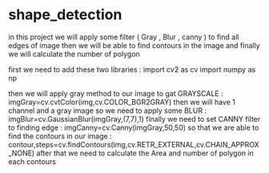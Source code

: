 # shape_detection
in this project we will apply some filter ( Gray , Blur , canny ) to find all edges of image then we will be able to find contours in the image and finally we will calculate the number of polygon

first we need to add these two libraries :
                                            import cv2 as cv
                                            import numpy as np
                                            
                                            

then we will apply gray method to our image to gat GRAYSCALE : imgGray=cv.cvtColor(img,cv.COLOR_BGR2GRAY)
then we will have 1 channel and a gray image so we need to apply some BLUR : imgBlur=cv.GaussianBlur(imgGray,(7,7),1)
finally we need to set CANNY filter to finding edge : imgCanny=cv.Canny(imgGray,50,50)
so that we are able to find the contours in our image : contour,steps=cv.findContours(img,cv.RETR_EXTERNAL,cv.CHAIN_APPROX_NONE)
after that we need to calculate the Area and number of polygon in each contours 

 

